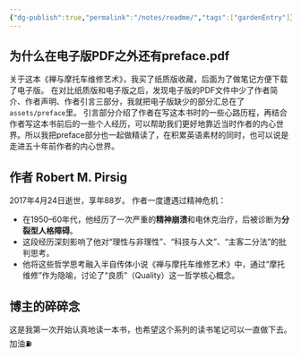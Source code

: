 ```yaml
---
{"dg-publish":true,"permalink":"/notes/readme/","tags":["gardenEntry"]}
---
```


## 为什么在电子版PDF之外还有preface.pdf

关于这本《禅与摩托车维修艺术》，我买了纸质版收藏，后面为了做笔记方便下载了电子版。
在对比纸质版和电子版之后，发现电子版的PDF文件中少了作者简介、作者声明、作者引言三部分，我就把电子版缺少的部分汇总在了`assets/preface`里。
引言部分介绍了作者在写这本书时的一些心路历程，再结合作者写这本书前后的一些个人经历，可以帮助我们更好地靠近当时作者的内心世界。所以我把preface部分也一起做精读了，在积累英语素材的同时，也可以说是走进五十年前作者的内心世界。

## 作者 Robert M. Pirsig

2017年4月24日逝世，享年88岁。
作者一度遭遇过精神危机：
- 在1950–60年代，他经历了一次严重的**精神崩溃**和电休克治疗，后被诊断为**分裂型人格障碍**。
- 这段经历深刻影响了他对“理性与非理性”、“科技与人文”、“主客二分法”的批判思考。
- 他将这些哲学思考融入半自传体小说《禅与摩托车维修艺术》中，通过“摩托维修”作为隐喻，讨论了“良质”（Quality）这一哲学核心概念。

## 博主的碎碎念

这是我第一次开始认真地读一本书，也希望这个系列的读书笔记可以一直做下去。
加油⛽️